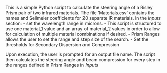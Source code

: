 This is a simple Python script to calculate the steering angle of a Risley Prism pair of two infrared materials.
The file 'Materials.csv' contains the names and Sellmeier coefficients for 20 separate IR materials.
In the *Inputs* section:
    - set the wavelength range in microns. 
    - This script is structured to use one material_1 value and an array of material_2 values in order to allow for calculation of multiple material combinations if desired.
    - Prism Ranges allows the user to set the range and step size of the search.
    - Set the thresholds for Secondary Dispersion and Compression

Upon execution, the user is prompted for an output file name.
The script then calculates the steering angle and beam compression for every step in the ranges defined in Prism Ranges in *Inputs*
